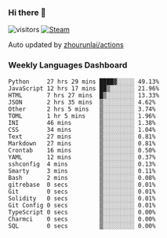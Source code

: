 ### Hi there 👋

![visitors](https://visitor-badge.glitch.me/badge?page_id=zhourunlai)
[![Steam](https://img.shields.io/badge/dynamic/json?label=Steam&query=%24.data.totalSubs&url=https%3A%2F%2Fapi.spencerwoo.com%2Fsubstats%2F%3Fsource%3DsteamGames%26queryKey%3D76561198285156854&suffix=%20Games&logo=steam&labelColor=134375&color=0b1a37&longCache=true)](http://steamcommunity.com/profiles/76561198285156854)

Auto updated by <a href="https://github.com/zhourunlai/zhourunlai/actions" target="_blank">zhourunlai/actions</a>

### Weekly Languages Dashboard

<!--PART:wakatime-->
```text
Python     27 hrs 29 mins ████▓░░░░░ 49.13%
JavaScript 12 hrs 17 mins ██▒░░░░░░░ 21.96%
HTML       7 hrs 27 mins  █▒░░░░░░░░ 13.33%
JSON       2 hrs 35 mins  ▒░░░░░░░░░ 4.62%
Other      2 hrs 5 mins   ▒░░░░░░░░░ 3.74%
TOML       1 hr 5 mins    ▒░░░░░░░░░ 1.96%
INI        46 mins        ▒░░░░░░░░░ 1.38%
CSS        34 mins        ▒░░░░░░░░░ 1.04%
Text       27 mins        ▒░░░░░░░░░ 0.81%
Markdown   27 mins        ▒░░░░░░░░░ 0.81%
Crontab    16 mins        ▒░░░░░░░░░ 0.50%
YAML       12 mins        ▒░░░░░░░░░ 0.37%
sshconfig  4 mins         ▒░░░░░░░░░ 0.13%
Smarty     3 mins         ▒░░░░░░░░░ 0.11%
Bash       2 mins         ▒░░░░░░░░░ 0.08%
gitrebase  0 secs         ▒░░░░░░░░░ 0.01%
Git        0 secs         ▒░░░░░░░░░ 0.01%
Solidity   0 secs         ▒░░░░░░░░░ 0.01%
Git Config 0 secs         ▒░░░░░░░░░ 0.01%
TypeScript 0 secs         ▒░░░░░░░░░ 0.00%
Charmci    0 secs         ▒░░░░░░░░░ 0.00%
SQL        0 secs         ▒░░░░░░░░░ 0.00%
```
<!--PART:wakatime-->
